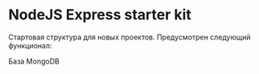 # NodeJS Express starter kit

Стартовая структура для новых проектов. Предусмотрен следующий функционал:

База MongoDB
